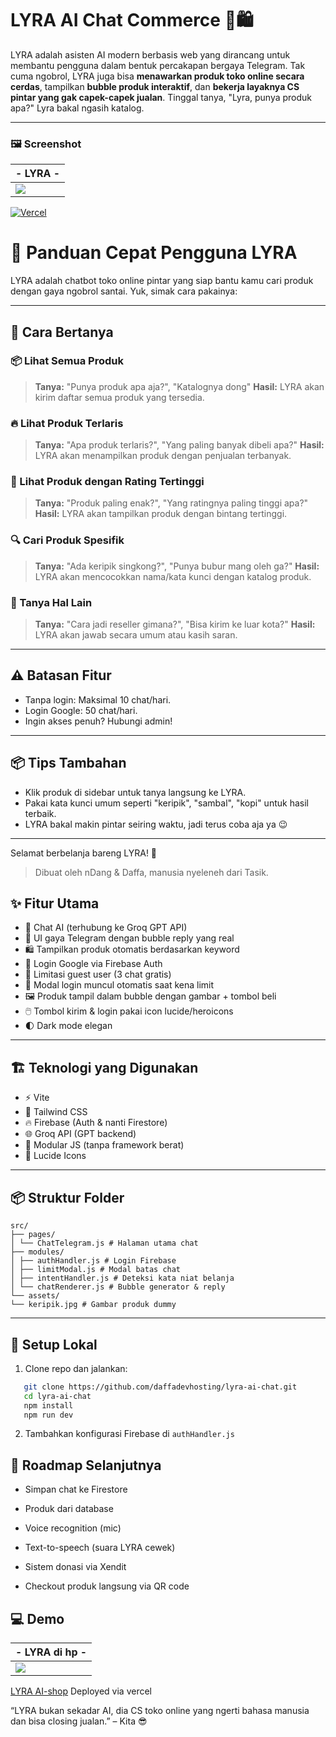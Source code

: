 # LYRA AI Chat Commerce 🧠🛍️

LYRA adalah asisten AI modern berbasis web yang dirancang untuk membantu pengguna dalam bentuk percakapan bergaya Telegram. Tak cuma ngobrol, LYRA juga bisa **menawarkan produk toko online secara cerdas**, tampilkan **bubble produk interaktif**, dan **bekerja layaknya CS pintar yang gak capek-capek jualan**. Tinggal tanya, "Lyra, punya produk apa?" Lyra bakal ngasih katalog.

---

### 🖼️ Screenshot

|            - LYRA -            |
|--------------------------------|
|![](./public/lyra-ai.png)|

[![Vercel](https://img.shields.io/badge/Live%20Demo-Vercel-black?logo=vercel)](https://lyra-ai-nine.vercel.app)

# 📖 Panduan Cepat Pengguna LYRA

LYRA adalah chatbot toko online pintar yang siap bantu kamu cari produk dengan gaya ngobrol santai. Yuk, simak cara pakainya:

---

## 🤖 Cara Bertanya

### 📦 Lihat Semua Produk

> **Tanya:** "Punya produk apa aja?", "Katalognya dong"
> **Hasil:** LYRA akan kirim daftar semua produk yang tersedia.

### 🔥 Lihat Produk Terlaris

> **Tanya:** "Apa produk terlaris?", "Yang paling banyak dibeli apa?"
> **Hasil:** LYRA akan menampilkan produk dengan penjualan terbanyak.

### 🌟 Lihat Produk dengan Rating Tertinggi

> **Tanya:** "Produk paling enak?", "Yang ratingnya paling tinggi apa?"
> **Hasil:** LYRA akan tampilkan produk dengan bintang tertinggi.

### 🔍 Cari Produk Spesifik

> **Tanya:** "Ada keripik singkong?", "Punya bubur mang oleh ga?"
> **Hasil:** LYRA akan mencocokkan nama/kata kunci dengan katalog produk.

### 🙋 Tanya Hal Lain

> **Tanya:** "Cara jadi reseller gimana?", "Bisa kirim ke luar kota?"
> **Hasil:** LYRA akan jawab secara umum atau kasih saran.

---

## ⚠️ Batasan Fitur

* Tanpa login: Maksimal 10 chat/hari.
* Login Google: 50 chat/hari.
* Ingin akses penuh? Hubungi admin!

---

## 📦 Tips Tambahan

* Klik produk di sidebar untuk tanya langsung ke LYRA.
* Pakai kata kunci umum seperti "keripik", "sambal", "kopi" untuk hasil terbaik.
* LYRA bakal makin pintar seiring waktu, jadi terus coba aja ya 😉

---

Selamat berbelanja bareng LYRA! 💜

> Dibuat oleh nDang & Daffa, manusia nyeleneh dari Tasik.


## ✨ Fitur Utama

- 🧠 Chat AI (terhubung ke Groq GPT API)
- 💬 UI gaya Telegram dengan bubble reply yang real
- 🛍️ Tampilkan produk otomatis berdasarkan keyword
- 🔐 Login Google via Firebase Auth
- 🚫 Limitasi guest user (3 chat gratis)
- 🪪 Modal login muncul otomatis saat kena limit
- 🖼️ Produk tampil dalam bubble dengan gambar + tombol beli
- 🖱️ Tombol kirim & login pakai icon lucide/heroicons
- 🌓 Dark mode elegan

---

## 🏗️ Teknologi yang Digunakan

- ⚡️ Vite
- 🎨 Tailwind CSS
- 🔥 Firebase (Auth & nanti Firestore)
- 🌐 Groq API (GPT backend)
- 🧩 Modular JS (tanpa framework berat)
- 🦾 Lucide Icons

---

## 📦 Struktur Folder

```pgsql
src/
├── pages/
│ └── ChatTelegram.js # Halaman utama chat
├── modules/
│ ├── authHandler.js # Login Firebase
│ ├── limitModal.js # Modal batas chat
│ ├── intentHandler.js # Deteksi kata niat belanja
│ └── chatRenderer.js # Bubble generator & reply
└── assets/
└── keripik.jpg # Gambar produk dummy
```

---

## 🚀 Setup Lokal

1. Clone repo dan jalankan:
```bash
   git clone https://github.com/daffadevhosting/lyra-ai-chat.git
   cd lyra-ai-chat
   npm install
   npm run dev
```
2. Tambahkan konfigurasi Firebase di `authHandler.js`

## 📌 Roadmap Selanjutnya

 - Simpan chat ke Firestore

 - Produk dari database

 - Voice recognition (mic)

 - Text-to-speech (suara LYRA cewek)

 - Sistem donasi via Xendit

 - Checkout produk langsung via QR code

 ## 💻 Demo

|         - LYRA di hp -         |
|--------------------------------|
|![](./public/lyra-mob.png)|

[LYRA AI-shop](https://lyra-ai-nine.vercel.app) Deployed via vercel

“LYRA bukan sekadar AI, dia CS toko online yang ngerti bahasa manusia dan bisa closing jualan.” – Kita 😎

